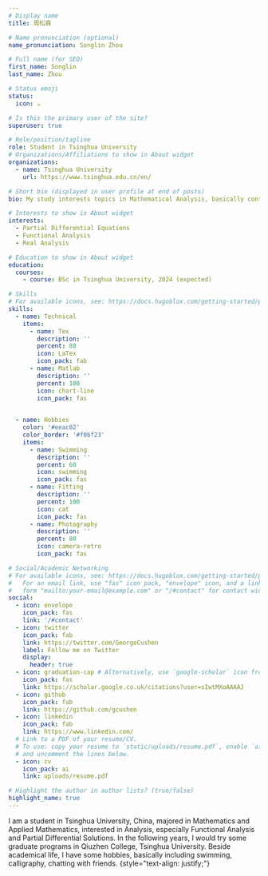 ```yaml
---
# Display name
title: 周松霖

# Name pronunciation (optional)
name_pronunciation: Songlin Zhou

# Full name (for SEO)
first_name: Songlin
last_name: Zhou

# Status emoji
status:
  icon: ☕️

# Is this the primary user of the site?
superuser: true

# Role/position/tagline
role: Student in Tsinghua University
# Organizations/Affiliations to show in About widget
organizations:
  - name: Tsinghua University
    url: https://www.tsinghua.edu.cn/en/

# Short bio (displayed in user profile at end of posts)
bio: My study interests topics in Mathematical Analysis, basically containing Partial Differential Equations and Functional Analysis.

# Interests to show in About widget
interests:
  - Partial Differential Equations
  - Functional Analysis
  - Real Analysis

# Education to show in About widget
education:
  courses:
    - course: BSc in Tsinghua University, 2024 (expected)

# Skills
# For available icons, see: https://docs.hugoblox.com/getting-started/page-builder/#icons
skills:
  - name: Technical
    items:
      - name: Tex
        description: ''
        percent: 80
        icon: LaTex
        icon_pack: fab
      - name: Matlab
        description: ''
        percent: 100
        icon: chart-line
        icon_pack: fas

        
  - name: Hobbies
    color: '#eeac02'
    color_border: '#f0bf23'
    items:
      - name: Swimming
        description: ''
        percent: 60
        icon: swimming
        icon_pack: fas
      - name: Fitting
        description: ''
        percent: 100
        icon: cat
        icon_pack: fas
      - name: Photography
        description: ''
        percent: 80
        icon: camera-retro
        icon_pack: fas

# Social/Academic Networking
# For available icons, see: https://docs.hugoblox.com/getting-started/page-builder/#icons
#   For an email link, use "fas" icon pack, "envelope" icon, and a link in the
#   form "mailto:your-email@example.com" or "/#contact" for contact widget.
social:
  - icon: envelope
    icon_pack: fas
    link: '/#contact'
  - icon: twitter
    icon_pack: fab
    link: https://twitter.com/GeorgeCushen
    label: Follow me on Twitter
    display:
      header: true
  - icon: graduation-cap # Alternatively, use `google-scholar` icon from `ai` icon pack
    icon_pack: fas
    link: https://scholar.google.co.uk/citations?user=sIwtMXoAAAAJ
  - icon: github
    icon_pack: fab
    link: https://github.com/gcushen
  - icon: linkedin
    icon_pack: fab
    link: https://www.linkedin.com/
  # Link to a PDF of your resume/CV.
  # To use: copy your resume to `static/uploads/resume.pdf`, enable `ai` icons in `params.yaml`,
  # and uncomment the lines below.
  - icon: cv
    icon_pack: ai
    link: uploads/resume.pdf

# Highlight the author in author lists? (true/false)
highlight_name: true
---
```


I am a student in Tsinghua University, China, majored in Mathematics and Applied Mathematics, interested in Analysis, especially Functional Analysis and Partial Differential Solutions. In the following years, I would try some graduate programs in Qiuzhen College, Tsinghua University. Beside academical life, I have some hobbies, basically including swimming, calligraphy, chatting with friends.
{style="text-align: justify;"}
